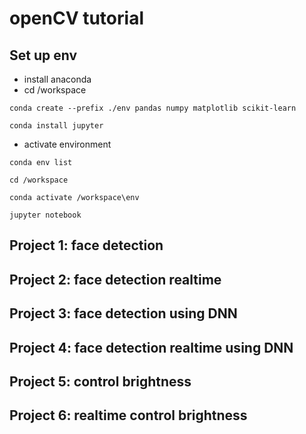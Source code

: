 # openCV tutorial

## Set up env 
* install anaconda 
* cd /workspace
```
conda create --prefix ./env pandas numpy matplotlib scikit-learn 
```
```
conda install jupyter
```
* activate environment
```
conda env list
```
```
cd /workspace
```
```
conda activate /workspace\env
```
```
jupyter notebook
```
## Project 1: face detection
## Project 2: face detection realtime
## Project 3: face detection using DNN
## Project 4: face detection realtime using DNN
## Project 5: control brightness
## Project 6: realtime control brightness